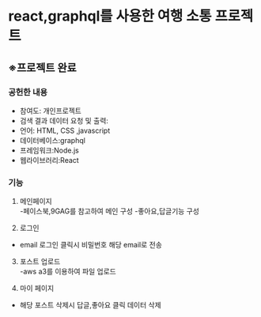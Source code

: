 # react,graphql를 사용한 여행 소통 프로젝트
<h2>※프로젝트 완료</h2>
<h3>공헌한 내용</h3>
<ul>
  <li>참여도: 개인프로젝트</li>
  <li>검색 결과 데이터 요청 및 출력:</li>
  <li>언어: HTML, CSS ,javascript</li>
  <li>데이터베이스:graphql</li>
  <li>프레임워크:Node.js</li>
  <li>웹라이브러리:React</li>
</ul>

<h3>기능</h3>

1. 메인페이지<br>
  -페이스북,9GAG를 참고하여 메인 구성
  -좋아요,답글기능 구성

2. 로그인<br>
  - email 로그인 클릭시 비밀번호 해당 email로 전송
  
3. 포스트 업로드<br>
  -aws a3를 이용하여 파일 업로드
  
4. 마이 페이지<br>
  - 해당 포스트 삭제시 답글,좋아요 클릭 데이터 삭제

